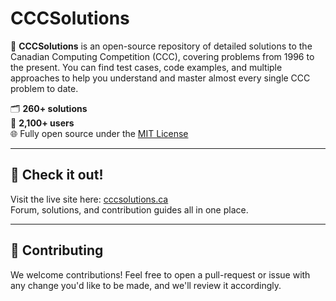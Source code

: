 # CCCSolutions

📘 **CCCSolutions** is an open-source repository of detailed solutions to the Canadian Computing Competition (CCC), covering problems from 1996 to the present. You can find test cases, code examples, and multiple approaches to help you understand and master almost every single CCC problem to date.

🗂️ **260+ solutions**  
👥 **2,100+ users**  
🌐 Fully open source under the [MIT License](LICENSE)

---

## 🚀 Check it out!

Visit the live site here: [cccsolutions.ca](https://cccsolutions.ca/)  
Forum, solutions, and contribution guides all in one place.

---

## 🤝 Contributing

We welcome contributions! Feel free to open a pull-request or issue with any change you'd like to be made, and we'll review it accordingly.

